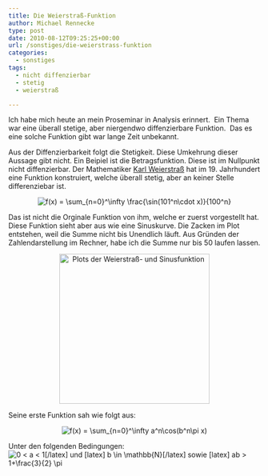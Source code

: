 ```yaml
---
title: Die Weierstraß-Funktion
author: Michael Rennecke
type: post
date: 2010-08-12T09:25:25+00:00
url: /sonstiges/die-weierstrass-funktion
categories:
  - sonstiges
tags:
  - nicht diffenzierbar
  - stetig
  - weierstraß

---
```

Ich habe mich heute an mein Proseminar in Analysis erinnert.  Ein Thema war eine überall stetige, aber niergendwo diffenzierbare Funktion.  Das es eine solche Funktion gibt war lange Zeit unbekannt.

Aus der Diffenzierbarkeit folgt die Stetigkeit. Diese Umkehrung dieser Aussage gibt nicht. Ein Beipiel ist die Betragsfunktion. Diese ist im Nullpunkt nicht diffenzierbar. Der Mathematiker [Karl Weierstraß][1] hat im 19. Jahrhundert eine Funktion konstruiert, welche überall stetig, aber an keiner Stelle differenziebar ist.

<p style="text-align: center;">
  <img src='http://s0.wp.com/latex.php?latex=+f%28x%29+%3D+%5Csum_%7Bn%3D0%7D%5E%5Cinfty+%5Cfrac%7B%5Csin%28101%5En%5Ccdot+x%29%7D%7B100%5En%7D&#038;bg=ffffff&#038;fg=000000&#038;s=3' alt=' f(x) = \sum_{n=0}^\infty \frac{\sin(101^n\cdot x)}{100^n}' title=' f(x) = \sum_{n=0}^\infty \frac{\sin(101^n\cdot x)}{100^n}' class='latex' />
</p>

Das ist nicht die Orginale Funktion von ihm, welche er zuerst vorgestellt hat. Diese Funktion sieht aber aus wie eine Sinuskurve. Die Zacken im Plot entstehen, weil die Summe nicht bis Unendlich läuft. Aus Gründen der Zahlendarstellung im Rechner, habe ich die Summe nur bis 50 laufen lassen.

<p style="text-align: center;">
  <a href="http://0rpheus.net/uploads/2010/08/weierstrass.png" rel="lightbox[3192]"><img class="aligncenter" title="Weierstraß-Funktion" src="http://0rpheus.net/uploads/2010/08/weierstrass-300x300.png" alt="Plots der Weierstraß- und Sinusfunktion" width="300" height="300" /></a>
</p>

Seine erste Funktion sah wie folgt aus:

<p style="text-align: center;">
  <img src='http://s0.wp.com/latex.php?latex=f%28x%29+%3D+%5Csum_%7Bn%3D0%7D%5E%5Cinfty+a%5En%5Ccos%28b%5En%5Cpi+x%29+&#038;bg=ffffff&#038;fg=000000&#038;s=3' alt='f(x) = \sum_{n=0}^\infty a^n\cos(b^n\pi x) ' title='f(x) = \sum_{n=0}^\infty a^n\cos(b^n\pi x) ' class='latex' />
</p>

Unter den folgenden Bedingungen: <img src='http://s0.wp.com/latex.php?latex=0+%3C+a+%3C+1%26%2391%3B%2Flatex%26%2393%3B++und+%26%2391%3Blatex%26%2393%3B+b+%5Cin+%5Cmathbb%7BN%7D%26%2391%3B%2Flatex%26%2393%3B+sowie+%26%2391%3Blatex%26%2393%3B+ab+%3E+1%2B%5Cfrac%7B3%7D%7B2%7D+%5Cpi&#038;bg=ffffff&#038;fg=000000&#038;s=0' alt='0 < a < 1&#091;/latex&#093;  und &#091;latex&#093; b \in \mathbb{N}&#091;/latex&#093; sowie &#091;latex&#093; ab > 1+\frac{3}{2} \pi' title='0 < a < 1&#091;/latex&#093;  und &#091;latex&#093; b \in \mathbb{N}&#091;/latex&#093; sowie &#091;latex&#093; ab > 1+\frac{3}{2} \pi' class='latex' />

 [1]: http://de.wikipedia.org/wiki/Karl_Weierstra%C3%9F "Karl Weierstraß"